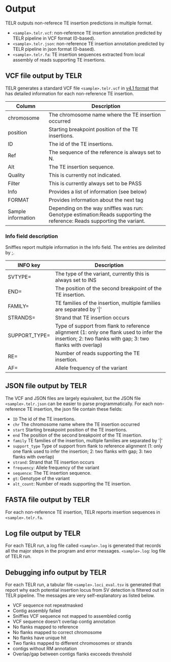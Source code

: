 # Output
TELR outputs non-referece TE insertion predictions in multiple format.
- `<sample>.telr.vcf`: non-reference TE insertion annotation predicted by TELR pipeline in VCF format (0-based).
- `<sample>.telr.json`: non-reference TE insertion annotation predicted by TELR pipeline in json format (0-based).
- `<sample>.telr.fa`: TE insertion sequences extracted from local assembly of reads supporting TE insertions.

## VCF file output by TELR
TELR generates a standard VCF file `<sample>.telr.vcf` in [v4.1 format](https://samtools.github.io/hts-specs/VCFv4.1.pdf) that has detailed information for each non-reference TE insertion.

Column | Description
-- | --
chromosome | The chromosome name where the TE insertion occurred
position | Starting breakpoint position of the TE insertions.
ID | The id of the TE insertions.
Ref | The sequence of the reference is always set to N.
Alt | The TE insertion sequence.
Quality | This is currently not indicated.
Filter | This is currently always set to be PASS
Info | Provides a list of information (see below)
FORMAT | Provides information about the next tag
Sample information | Depending on the way sniffles was run: Genotype estimation:Reads   supporting the reference: Reads supporting the variant.

### Info field description
Sniffles report multiple information in the Info field. The entries are delimited by ;.

INFO key | Description
-- | --
SVTYPE= | The type of the variant, currently this is always set to INS
END= | The position of the second breakpoint of the TE insertion.
FAMILY= | TE families of the insertion, multiple families are separated by '\|'
STRANDS= | Strand that TE insertion occurs
SUPPORT_TYPE= | Type of support from flank to reference alignment (1: only one flank used to infer the insertion; 2: two flanks with gap; 3: two flanks with overlap)
RE= | Number of reads supporting the TE insertion.
AF= | Allele frequency of the variant

## JSON file output by TELR
The VCF and JSON files are largely equivalent, but the JSON file `<sample>.telr.json` can be easier to parse programmatically. For each non-reference TE insertion, the json file contain these fields:
- `ID` The id of the TE insertions.
- `chr` The chromosome name where the TE insertion occurred
- `start` Starting breakpoint position of the TE insertions.
- `end` The position of the second breakpoint of the TE insertion.
- `family` TE families of the insertion, multiple families are separated by '\|'
- `support_type` Type of support from flank to reference alignment (1: only one flank used to infer the insertion; 2: two flanks with gap; 3: two flanks with overlap)
- `strand`: Strand that TE insertion occurs
- `frequency`: Allele frequency of the variant
- `sequence`: The TE insertion sequence.
- `gt`: Genotype of the variant
- `alt_count`: Number of reads supporting the TE insertion.

## FASTA file output by TELR
For each non-reference TE insertion, TELR reports insertion sequences in `<sample>.telr.fa`.

## Log file output by TELR
For each TELR run, a log file called `<sample>.log` is generated that records all the major steps in the program and error messages.
`<sample>.log`: log file of TELR run.

## Debugging info output by TELR
For each TELR run, a tabular file `<sample>.loci_eval.tsv` is generated that report why each potential insertion locus from SV detection is filtered out in TELR pipeline. The messages are very self-explanatory as listed below.
- VCF sequence not repeatmasked
- Contig assembly failed
- Sniffles VCF sequence not mapped to assembled contig
- VCF sequence doesn't overlap contig annotation
- No flanks mapped to reference
- No flanks mapped to correct chromosome
- No flanks have unique hit
- Two flanks mapped to different chromosomes or strands
- contigs without RM annotation
- Overlap/gap between contigs flanks excceeds threshold